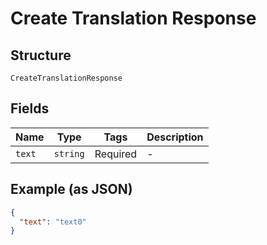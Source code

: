 
# Create Translation Response

## Structure

`CreateTranslationResponse`

## Fields

| Name | Type | Tags | Description |
|  --- | --- | --- | --- |
| `text` | `string` | Required | - |

## Example (as JSON)

```json
{
  "text": "text0"
}
```

